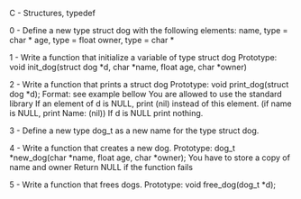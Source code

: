 C - Structures, typedef

0 - Define a new type struct dog with the following elements:
name, type = char *
age, type = float
owner, type = char *

1 - Write a function that initialize a variable of type struct dog
Prototype: void init_dog(struct dog *d, char *name, float age, char *owner)

2 - Write a function that prints a struct dog
Prototype: void print_dog(struct dog *d);
Format: see example bellow
You are allowed to use the standard library
If an element of d is NULL, print (nil) instead of this element. (if name is NULL, print Name: (nil))
If d is NULL print nothing.

3 - Define a new type dog_t as a new name for the type struct dog.

4 - Write a function that creates a new dog.
Prototype: dog_t *new_dog(char *name, float age, char *owner);
You have to store a copy of name and owner
Return NULL if the function fails

5 - Write a function that frees dogs.
Prototype: void free_dog(dog_t *d);
